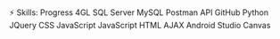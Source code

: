 ⚡ Skills:
Progress 4GL
SQL Server
MySQL
Postman API
GitHub
Python
JQuery
CSS
JavaScript
JavaScript
HTML
AJAX
Android Studio
Canvas
